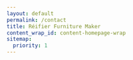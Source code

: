 ```yaml
---
layout: default
permalink: /contact
title: Réifier Furniture Maker
content_wrap_id: content-homepage-wrap
sitemap:
  priority: 1
---
```




